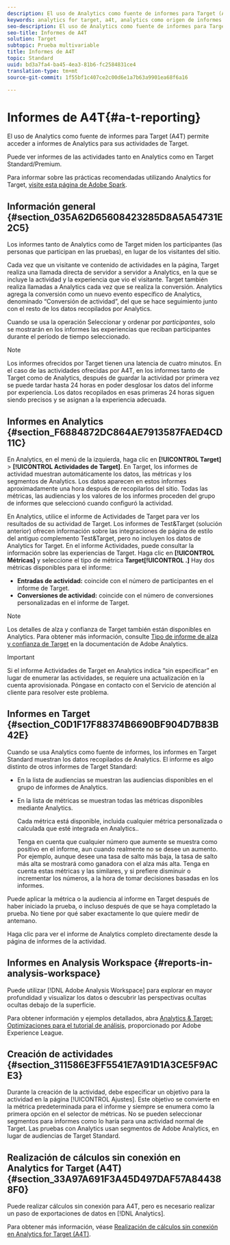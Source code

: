 ```yaml
---
description: El uso de Analytics como fuente de informes para Target (A4T) permite acceder a informes de Analytics para sus actividades de Target.
keywords: analytics for target, a4t, analytics como origen de informes
seo-description: El uso de Analytics como fuente de informes para Target (A4T) permite acceder a informes de Analytics para sus actividades de Target.
seo-title: Informes de A4T
solution: Target
subtopic: Prueba multivariable
title: Informes de A4T
topic: Standard
uuid: bd3a7fa4-ba45-4ea3-81b6-fc2584831ce4
translation-type: tm+mt
source-git-commit: 1f55bf1c407ce2c00d6e1a7b63a9901ea68f6a16

---
```



# Informes de A4T{#a-t-reporting}

El uso de Analytics como fuente de informes para Target (A4T) permite acceder a informes de Analytics para sus actividades de Target.

Puede ver informes de las actividades tanto en Analytics como en Target Standard/Premium.

Para informar sobre las prácticas recomendadas utilizando Analytics for Target, [visite esta página de Adobe Spark](https://spark.adobe.com/page/Lo3Spm4oBOvwF/).

## Información general {#section_035A62D65608423285D8A5A54731E2C5}

Los informes tanto de Analytics como de Target miden los participantes (las personas que participan en las pruebas), en lugar de los visitantes del sitio.

Cada vez que un visitante ve contenido de actividades en la página, Target realiza una llamada directa de servidor a servidor a Analytics, en la que se incluye la actividad y la experiencia que vio el visitante. Target también realiza llamadas a Analytics cada vez que se realiza la conversión. Analytics agrega la conversión como un nuevo evento específico de Analytics, denominado “Conversión de actividad”, del que se hace seguimiento junto con el resto de los datos recopilados por Analytics.

Cuando se usa la operación Seleccionar y ordenar por *participantes*, solo se mostrarán en los informes las experiencias que reciban participantes durante el período de tiempo seleccionado.

>[!NOTE]
>
>Los informes ofrecidos por Target tienen una latencia de cuatro minutos. En el caso de las actividades ofrecidas por A4T, en los informes tanto de Target como de Analytics, después de guardar la actividad por primera vez se puede tardar hasta 24 horas en poder desglosar los datos del informe por experiencia. Los datos recopilados en esas primeras 24 horas siguen siendo precisos y se asignan a la experiencia adecuada.

## Informes en Analytics   {#section_F6884872DC864AE7913587FAED4CD11C}

En Analytics, en el menú de la izquierda, haga clic en **[!UICONTROL Target]** &gt; **[!UICONTROL Actividades de Target]**. En Target, los informes de actividad muestran automáticamente los datos, las métricas y los segmentos de Analytics. Los datos aparecen en estos informes aproximadamente una hora después de recopilarlos del sitio. Todas las métricas, las audiencias y los valores de los informes proceden del grupo de informes que seleccionó cuando configuró la actividad.

En Analytics, utilice el informe de Actividades de Target para ver los resultados de su actividad de Target. Los informes de Test&amp;Target (solución anterior) ofrecen información sobre las integraciones de página de estilo del antiguo complemento Test&amp;Target, pero no incluyen los datos de Analytics for Target. En el informe Actividades, puede consultar la información sobre las experiencias de Target. Haga clic en **[!UICONTROL Métricas]** y seleccione el tipo de métrica **Target[!UICONTROL .]** Hay dos métricas disponibles para el informe:

* **Entradas de actividad:** coincide con el número de participantes en el informe de Target.
* **Conversiones de actividad:** coincide con el número de conversiones personalizadas en el informe de Target.

>[!NOTE]
>
>Los detalles de alza y confianza de Target también están disponibles en Analytics. Para obtener más información, consulte [Tipo de informe de alza y confianza de Target](https://marketing.adobe.com/resources/help/en_US/reference/report_target_lift_confidence.html) en la documentación de Adobe Analytics.

>[!IMPORTANT]
>
>Si el informe Actividades de Target en Analytics indica “sin especificar” en lugar de enumerar las actividades, se requiere una actualización en la cuenta aprovisionada. Póngase en contacto con el Servicio de atención al cliente para resolver este problema.

## Informes en Target   {#section_C0D1F17F88374B6690BF904D7B83B42E}

Cuando se usa Analytics como fuente de informes, los informes en Target Standard muestran los datos recopilados de Analytics. El informe es algo distinto de otros informes de Target Standard:

* En la lista de audiencias se muestran las audiencias disponibles en el grupo de informes de Analytics.
* En la lista de métricas se muestran todas las métricas disponibles mediante Analytics.

   Cada métrica está disponible, incluida cualquier métrica personalizada o calculada que esté integrada en Analytics..

   Tenga en cuenta que cualquier número que aumente se muestra como positivo en el informe, aun cuando realmente no se desee un aumento. Por ejemplo, aunque desee una tasa de salto más baja, la tasa de salto más alta se mostrará como ganadora con el alza más alta. Tenga en cuenta estas métricas y las similares, y si prefiere disminuir o incrementar los números, a la hora de tomar decisiones basadas en los informes.

Puede aplicar la métrica o la audiencia al informe en Target después de haber iniciado la prueba, o incluso después de que se haya completado la prueba. No tiene por qué saber exactamente lo que quiere medir de antemano.

Haga clic para ver el informe de Analytics completo directamente desde la página de informes de la actividad.

## Informes en Analysis Workspace {#reports-in-analysis-workspace}

Puede utilizar [!DNL Adobe Analysis Workspace] para explorar en mayor profundidad y visualizar los datos o descubrir las perspectivas ocultas ocultas debajo de la superficie.

Para obtener información y ejemplos detallados, abra [Analytics &amp; Target: Optimizaciones para el tutorial de análisis](https://spark.adobe.com/page/Lo3Spm4oBOvwF/), proporcionado por Adobe Experience League.

## Creación de actividades {#section_311586E3FF5541E7A91D1A3CE5F9ACE3}

Durante la creación de la actividad, debe especificar un objetivo para la actividad en la página [!UICONTROL Ajustes]. Este objetivo se convierte en la métrica predeterminada para el informe y siempre se enumera como la primera opción en el selector de métricas. No se pueden seleccionar segmentos para informes como lo haría para una actividad normal de Target. Las pruebas con Analytics usan segmentos de Adobe Analytics, en lugar de audiencias de Target Standard.

## Realización de cálculos sin conexión en Analytics for Target (A4T) {#section_33A97A691F3A45D497DAF57A844388F0}

Puede realizar cálculos sin conexión para A4T, pero es necesario realizar un paso de exportaciones de datos en [!DNL Analytics].

Para obtener más información, véase [Realización de cálculos sin conexión en Analytics for Target (A4T)](../../c-reports/conversion-rate.md#concept_0D0002A1EBDF420E9C50E2A46F36629B).
